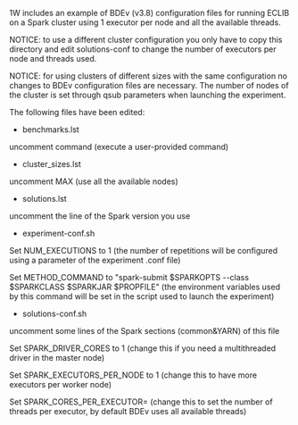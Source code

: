 1W includes an example of BDEv (v3.8) configuration files for running ECLIB on a Spark cluster using 1 executor per node and all the available threads. 

NOTICE: to use a different cluster configuration you only have to copy this directory and edit solutions-conf to change the number of executors per node and threads used.

NOTICE: for using clusters of different sizes with the same configuration no changes to BDEv configuration files are necessary. The number of nodes of the cluster is set through qsub parameters when launching the experiment.

The following files have been edited:

* benchmarks.lst

uncomment command (execute a user-provided command)

* cluster_sizes.lst

uncomment MAX (use all the available nodes)

* solutions.lst

uncomment the line of the Spark version you use

* experiment-conf.sh 

Set NUM_EXECUTIONS to 1 (the number of repetitions will be configured using a parameter of the experiment .conf file)

Set METHOD_COMMAND to "spark-submit $SPARKOPTS --class $SPARKCLASS $SPARKJAR $PROPFILE" (the environment variables used by this command will be set in the script used to launch the experiment)

* solutions-conf.sh 

uncomment some lines of the Spark sections (common&YARN) of this file

Set SPARK_DRIVER_CORES to 1 (change this if you need a multithreaded driver in the master node)

Set SPARK_EXECUTORS_PER_NODE to 1 (change this to have more executors per worker node)

Set SPARK_CORES_PER_EXECUTOR=<default> (change this to set the number of threads per executor, by default BDEv uses all available threads)


